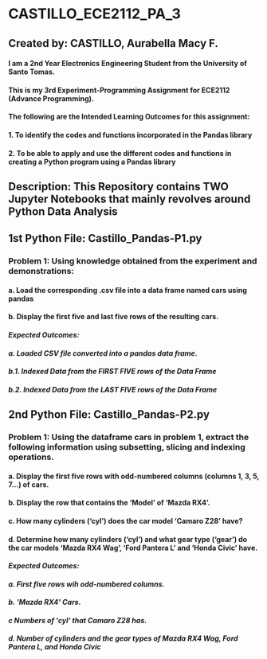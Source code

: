 # CASTILLO_ECE2112_PA_3
## Created by: CASTILLO, Aurabella Macy F.
#### I am a 2nd Year Electronics Engineering Student from the University of Santo Tomas.
#### This is my 3rd Experiment-Programming Assignment for ECE2112 (Advance Programming).
#### The following are the Intended Learning Outcomes for this assignment:
#### 1. To identify the codes and functions incorporated in the Pandas library
#### 2. To be able to apply and use the different codes and functions in creating a Python program using a Pandas library
## **Description**: This Repository contains TWO Jupyter Notebooks that mainly revolves around Python Data Analysis
## 1st Python File: Castillo_Pandas-P1.py
### **Problem 1**: Using knowledge obtained from the experiment and demonstrations:
#### a. Load the corresponding .csv file into a data frame named cars using pandas
#### b. Display the first five and last five rows of the resulting cars.
#### *Expected Outcomes:*
#### *a. Loaded CSV file converted into a pandas data frame.*
#### *b.1. Indexed Data from the FIRST FIVE rows of the Data Frame*
#### *b.2. Indexed Data from the LAST FIVE rows of the Data Frame*
## 2nd Python File: Castillo_Pandas-P2.py
### **Problem 1**: Using the dataframe cars in problem 1, extract the following information using subsetting, slicing and indexing operations.
#### a. Display the first five rows with odd-numbered columns (columns 1, 3, 5, 7…) of cars.
#### b. Display the row that contains the ‘Model’ of ‘Mazda RX4’.
#### c. How many cylinders (‘cyl’) does the car model ‘Camaro Z28’ have?
#### d. Determine how many cylinders (‘cyl’) and what gear type (‘gear’) do the car models ‘Mazda RX4 Wag’, ‘Ford Pantera L’ and ‘Honda Civic’ have.
#### *Expected Outcomes:*
#### *a. First five rows wih odd-numbered columns.*
#### *b. 'Mazda RX4' Cars.*
#### *c Numbers of 'cyl' that Camaro Z28 has.*
#### *d. Number of cylinders and the gear types of Mazda RX4 Wag, Ford Pantera L, and Honda Civic*
